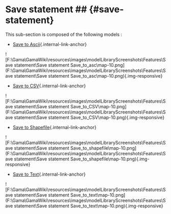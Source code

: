 # Save statement ## {#save-statement}

This sub-section is composed of the following models :

* [Save to Ascii](references#SavestatementSave_to_asc){.internal-link-anchor}

![F:\Gama\GamaWiki\resources\images\modelLibraryScreenshots\Features\Save statement\Save statement Save_to_asc\map-10.png](F:\Gama\GamaWiki\resources\images\modelLibraryScreenshots\Features\Save statement\Save statement Save_to_asc\map-10.png){.img-responsive}

* [Save to CSV](references#SavestatementSave_to_CSV){.internal-link-anchor}

![F:\Gama\GamaWiki\resources\images\modelLibraryScreenshots\Features\Save statement\Save statement Save_to_CSV\map-10.png](F:\Gama\GamaWiki\resources\images\modelLibraryScreenshots\Features\Save statement\Save statement Save_to_CSV\map-10.png){.img-responsive}

* [Save to Shapefile](references#SavestatementSave_to_shapefile){.internal-link-anchor}

![F:\Gama\GamaWiki\resources\images\modelLibraryScreenshots\Features\Save statement\Save statement Save_to_shapefile\map-10.png](F:\Gama\GamaWiki\resources\images\modelLibraryScreenshots\Features\Save statement\Save statement Save_to_shapefile\map-10.png){.img-responsive}

* [Save to Text](references#SavestatementSave_to_text){.internal-link-anchor}

![F:\Gama\GamaWiki\resources\images\modelLibraryScreenshots\Features\Save statement\Save statement Save_to_text\map-10.png](F:\Gama\GamaWiki\resources\images\modelLibraryScreenshots\Features\Save statement\Save statement Save_to_text\map-10.png){.img-responsive}